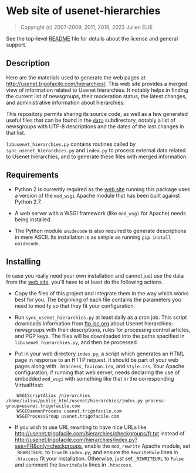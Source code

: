 # Web site of usenet-hierarchies

> Copyright (c) 2007-2009, 2011, 2016, 2023 Julien ÉLIE

See the top-level [README](../README.md) file for details about the license
and general support.


## Description

Here are the materials used to generate the web pages at
http://usenet.trigofacile.com/hierarchies/.  This web site provides a merged
view of information related to Usenet hierarchies.  It notably helps in
finding the current list of newsgroups, their moderation status, the latest
changes, and administrative information about hierarchies.

This repository permits sharing its source code, as well as a few generated
useful files that can be found in the [`data`](data) subdirectory, notably a
list of newsgroups with UTF-8 descriptions and the dates of the last changes
in that list.

`libusenet_hierarchies.py` contains routines called by
`sync_usenet_hierarchies.py` and `index.py` to process external data related
to Usenet hierarchies, and to generate these files with merged information.


## Requirements

- Python 2 is currently required as the [web
site](http://usenet.trigofacile.com/hierarchies/) running this package uses
a version of the `mod_wsgi` Apache module that has been built against Python
2.7.

- A web server with a WSGI framework (like `mod_wsgi` for Apache) needs being
installed.

- The Python module `unidecode` is also required to generate descriptions in
mere ASCII.  Its installation is as simple as running `pip install unidecode`.


## Installing

In case you really need your own installation and cannot just use the data
from the [web site](http://usenet.trigofacile.com/hierarchies/), you'll have
to at least do the following actions.

- Copy the files of this project and integrate them in the way which works
best for you.  The beginning of each file contains the parameters you need to
modify so that they fit your configuration.

- Run `sync_usenet_hierarchies.py` at least daily
as a cron job.  This script downloads information from
[ftp.isc.org](https://ftp.isc.org/pub/usenet/CONFIG/) about Usenet
hierarchies: newsgroups with their descriptions, rules for processing control
articles, and PGP keys.  The files will be downloaded into the paths specified
in `libusenet_hierarchies.py`, and then be processed.

- Put in your web directory `index.py`, a script which generates an HTML page
in response to an HTTP request.  It should be part of your web pages along
with `.htaccess`, `favicon.ico`, and `style.css`.  Your Apache configuration,
if running that web server, needs declaring the use of embedded `mod_wsgi`
with something like that in the corresponding VirtualHost:

```ApacheConf
    WSGIScriptAlias /hierarchies /home/iulius/public_html/usenet/hierarchies/index.py process-group=usenet.trigofacile.com
    WSGIDaemonProcess usenet.trigofacile.com
    WSGIProcessGroup usenet.trigofacile.com
```

- If you wish to use URL rewriting to have nice URLs like
http://usenet.trigofacile.com/hierarchies/checkgroups/fr.txt instead of
http://usenet.trigofacile.com/hierarchies/index.py?see=FR&only=checkgroups,
enable the `mod_rewrite` Apache module, set `_REWRITEURL` to `True` in
`index.py`, and ensure the `RewriteRule` lines in `.htaccess` fit your
installation.  Otherwise, just set `_REWRITEURL` to `False` and comment the
`RewriteRule` lines in `.htaccess`.
